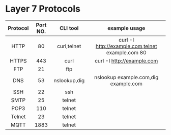 # Layer 7 Protocols


| Protocol |Port NO.|CLI tool|example usage|  
|:-------:|:------:|:------:|:-----------:|
|HTTP|80|curl,telnet|curl -I http://example.com,telnet example.com 80|
|HTTPS|443|curl|curl -I http://example.com|
|FTP|21|ftp|
|DNS|53|nslookup,dig|nslookup example.com,dig example.com|
|SSH|22|ssh|
|SMTP|25|telnet
|POP3|110|telnet
|Telnet|23|telnet
|MQTT|1883|telnet
